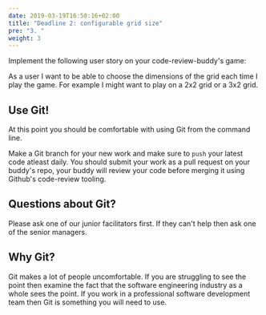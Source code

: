 ```yaml
---
date: 2019-03-19T16:50:16+02:00
title: "Deadline 2: configurable grid size" 
pre: "3. "
weight: 3
---
```


Implement the following user story on your code-review-buddy's game:

As a user I want to be able to choose the dimensions of the grid each time I play the game. For example I might want to play on a 2x2 grid or a 3x2 grid. 

## Use Git!

At this point you should be comfortable with using Git from the command line. 

Make a Git branch for your new work and make sure to `push` your latest code atleast daily. You should submit your work as a pull request on your buddy's repo, your buddy will review your code before merging it using Github's code-review tooling. 

## Questions about Git?

Please ask one of our junior facilitators first. If they can't help then ask one of the senior managers.

## Why Git?

Git makes a lot of people uncomfortable. If you are struggling to see the point then examine the fact that the software engineering industry as a whole sees the point. If you work in a professional software development team then Git is something you will need to use. 

